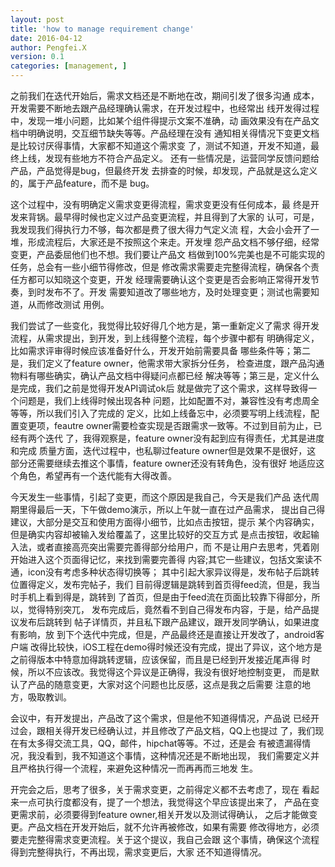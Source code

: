```yaml
---
layout: post
title: 'how to manage requirement change'
date: 2016-04-12
author: Pengfei.X
version: 0.1
categories: [management, ]
---
```


之前我们在迭代开始后，需求文档还是不断地在改，期间引发了很多沟通
成本，开发需要不断地去跟产品经理确认需求，在开发过程中，也经常出
线开发得过程中，发现一堆小问题，比如某个组件得提示文案不准确，动
画效果没有在产品文档中明确说明，交互细节缺失等等。产品经理在没有
通知相关得情况下变更文档是比较讨厌得事情，大家都不知道这个需求变
了，测试不知道，开发不知道，最终上线，发现有些地方不符合产品定义。
还有一些情况是，运营同学反馈问题给产品，产品觉得是bug，但最终开发
去排查的时候，却发现，产品就是这么定义的，属于产品feature，而不是
bug。

这个过程中，没有明确定义需求变更得流程，需求变更没有任何成本，最
终是开发来背锅。最早得时候也定义过产品变更流程，并且得到了大家的
认可，可是，我发现我们得执行力不够，每次都是费了很大得力气定义流
程，大会小会开了一堆，形成流程后，大家还是不按照这个来走。开发埋
怨产品文档不够仔细，经常变更，产品委屈他们也不想。我们要让产品文
档做到100%完美也是不可能实现的任务，总会有一些小细节得修改，但是
修改需求需要走完整得流程，确保各个责任方都可以知晓这个变更，开发
经理需要确认这个变更是否会影响正常得开发节奏，到时发布不了。开发
需要知道改了哪些地方，及时处理变更；测试也需要知道，从而修改测试
用例。

我们尝试了一些变化，我觉得比较好得几个地方是，第一重新定义了需求
得开发流程，从需求提出，到开发，到上线得整个流程，每个步骤中都有
明确得定义，比如需求评审得时候应该准备好什么，开发开始前需要具备
哪些条件等；第二是，我们定义了feature owner，他需求带大家拆分任务，
检查进度，跟产品沟通物料有哪些确实，确认产品文档中得疑问点都已经
解决等等；第三是，定义什么是完成，我们之前是觉得开发API调试ok后
就是做完了这个需求，这样导致得一个问题是，我们上线得时候出现各种
问题，比如配置不对，兼容性没有考虑周全等等，所以我们引入了完成的
定义，比如上线备忘中，必须要写明上线流程，配置变更项，feautre 
owner需要检查实现是否跟需求一致等。不过到目前为止，已经有两个迭代
了，我得观察是，feature owner没有起到应有得责任，尤其是进度和完成
质量方面，迭代过程中，也私聊过feature owner但是效果不是很好，这
部分还需要继续去推这个事情，feature owner还没有转角色，没有很好
地适应这个角色，希望再有一个迭代能有大得改善。

今天发生一些事情，引起了变更，而这个原因是我自己，今天是我们产品
迭代周期里得最后一天，下午做demo演示，所以上午就一直在过产品需求，
提出自己得建议，大部分是交互和使用方面得小细节，比如点击按钮，提示
某个内容确实，但是确实内容却被输入发给覆盖了，这里比较好的交互方式
是点击按钮，收起输入法，或者直接高亮突出需要完善得部分给用户，而
不是让用户去思考，凭着刚开始进入这个页面得记忆，来找到需要完善得
内容;其它一些建议，包括文案读不通，icon没有考虑多种状态得切换等；
其中引起大家异议得是，发布帖子后跳转位置得定义，发布完帖子，我们
目前得逻辑是跳转到首页得feed流，但是，我当时手机上看到得是，跳转到
了首页，但是由于feed流在页面比较靠下得部分，所以，觉得特别突兀，
发布完成后，竟然看不到自己得发布内容，于是，给产品提议发布后跳转到
帖子详情页，并且私下跟产品建议，跟开发同学确认，如果进度有影响，放
到下个迭代中完成，但是，产品最终还是直接让开发改了，android客户端
改得比较快，iOS工程在demo得时候还没有完成，提出了异议，这个地方是
之前得版本中特意加得跳转逻辑，应该保留，而且是已经到开发接近尾声得
时候，所以不应该改。我觉得这个异议是正确得，我没有很好地控制变更，
而是默认了产品的随意变更，大家对这个问题也比反感，这点是我之后需要
注意的地方，吸取教训。

会议中，有开发提出，产品改了这个需求，但是他不知道得情况，产品说
已经开过会，跟相关得开发已经确认过，并且修改了产品文档，QQ上也提过
了，我们现在有太多得交流工具，QQ，邮件，hipchat等等。不过，还是会
有被遗漏得情况，我没看到，我不知道这个事情，这种情况还是不断地出现，
我们需要定义并且严格执行得一个流程，来避免这种情况一而再再而三地发
生。

开完会之后，思考了很多，关于需求变更，之前得定义都不去考虑了，现在
看起来一点可执行度都没有，提了一个想法，我觉得这个早应该提出来了，
产品在变更需求前，必须要得到feature owner,相关开发以及测试得确认，
之后才能做变更。产品文档在开发开始后，就不允许再被修改，如果有需要
修改得地方，必须要走完整得需求变更流程。关于这个提议，我自己会跟
这个事情，确保这个流程得到完整得执行，不再出现，需求变更后，大家
还不知道得情况。
